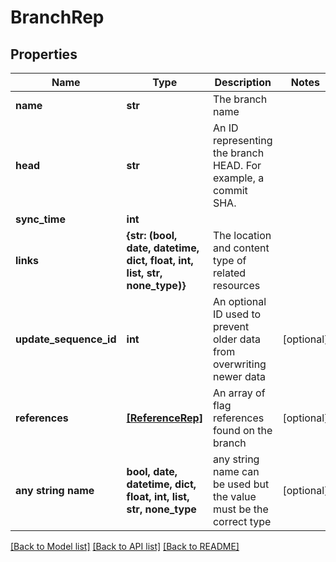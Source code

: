 # BranchRep


## Properties
Name | Type | Description | Notes
------------ | ------------- | ------------- | -------------
**name** | **str** | The branch name | 
**head** | **str** | An ID representing the branch HEAD. For example, a commit SHA. | 
**sync_time** | **int** |  | 
**links** | **{str: (bool, date, datetime, dict, float, int, list, str, none_type)}** | The location and content type of related resources | 
**update_sequence_id** | **int** | An optional ID used to prevent older data from overwriting newer data | [optional] 
**references** | [**[ReferenceRep]**](ReferenceRep.md) | An array of flag references found on the branch | [optional] 
**any string name** | **bool, date, datetime, dict, float, int, list, str, none_type** | any string name can be used but the value must be the correct type | [optional]

[[Back to Model list]](../README.md#documentation-for-models) [[Back to API list]](../README.md#documentation-for-api-endpoints) [[Back to README]](../README.md)


